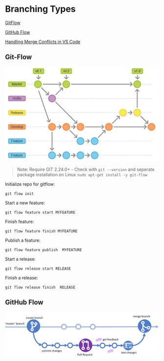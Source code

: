 # Branching Types

[GitFlow](https://danielkummer.github.io/git-flow-cheatsheet/)

[GitHub Flow](https://docs.github.com/en/get-started/quickstart/github-flow)

[Handling Merge Conflicts in VS Code](https://code.visualstudio.com/docs/editor/versioncontrol#_merge-conflicts)

## Git-Flow

![gitflow](_images/gitflow.png)

> Note: Require GIT 2.24.0+ - Check with `git --version` and seperate package installation on Linux `sudo apt-get install -y git-flow`

Initialize repo for gitflow:

```
git flow init
```

Start a new feature:

```
git flow feature start MYFEATURE
```

Finish feature:

```
git flow feature finish MYFEATURE
```

Publish a feature:

```
git flow feature publish  MYFEATURE
```

Start a release:

```
git flow release start RELEASE
```

Finish a release:

```
git flow release finish  RELEASE
```

## GitHub Flow

![gitflow](_images/github-flow.jpg)